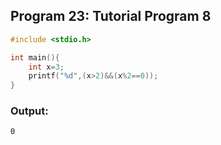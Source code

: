 ## Program 23: Tutorial Program 8
```c 
#include <stdio.h>

int main(){
    int x=3;
    printf("%d",(x>2)&&(x%2==0));
}

```

### Output:
```
0
```
